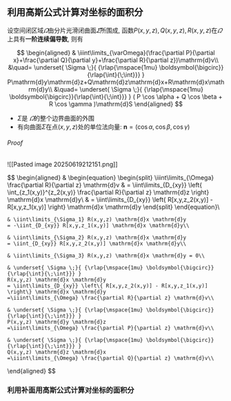 ## 利用高斯公式计算对坐标的面积分

设空间闭区域$\varOmega$由分片光滑闭曲面$\varSigma$所围成, 函数$P(x,y,z),Q(x,y,z), R(x,y,z)$在$\varOmega$上具有**一阶连续偏导数**, 则有

$$
\begin{aligned}
	& \iiint\limits_{\varOmega}(\frac{\partial P}{\partial x}+\frac{\partial Q}{\partial y}+\frac{\partial R}{\partial z})\mathrm{d}v\\
	&\quad= \underset{ \Sigma \;}{ {\rlap{\mspace{1mu} \boldsymbol{\bigcirc}}{\rlap{\int}{\;\int}}} }
	P\mathrm{d}y\mathrm{d}z+Q\mathrm{d}z\mathrm{d}x+R\mathrm{d}x\mathrm{d}y\\
	&\quad= \underset{ \Sigma \;}{ {\rlap{\mspace{1mu} \boldsymbol{\bigcirc}}{\rlap{\int}{\;\int}}} }
	( P \cos \alpha + Q \cos \beta + R \cos \gamma )\mathrm{d}S
\end{aligned}
$$

- $\Sigma$是 $\varOmega$的整个边界曲面的外围
- 有向曲面$\Sigma$在点$(x,y,z)$处的单位法向量: $\pmb{n}= (\cos \alpha, \cos \beta, \cos \gamma)$

###### Proof

![[Pasted image 20250619212151.png]]

$$
\begin{aligned}
	&
	\begin{equation}
		\begin{split}
			\iiint\limits_{\Omega} \frac{\partial R}{\partial z} \mathrm{d}v
			& = \iint\limits_{D_{xy}} \left\{ \int_{z_1(x,y)}^{z_2(x,y)} \frac{\partial R}{\partial z} \mathrm{d}z \right\} \mathrm{d}x \mathrm{d}y\\
			& = \iint\limits_{D_{xy}} \left\{ R[x,y,z_2(x,y)] - R[x,y,z_1(x,y)] \right\} \mathrm{d}x \mathrm{d}y
		\end{split}
	\end{equation}\\

	& \iint\limits_{\Sigma_1} R(x,y,z) \mathrm{d}x \mathrm{d}y
	= -\iint_{D_{xy}} R[x,y,z_1(x,y)] \mathrm{d}x \mathrm{d}y\\

	& \iint\limits_{\Sigma_2} R(x,y,z) \mathrm{d}x \mathrm{d}y
	= \iint_{D_{xy}} R[x,y,z_2(x,y)] \mathrm{d}x \mathrm{d}y\\

	& \iint\limits_{\Sigma_3} R(x,y,z) \mathrm{d}x \mathrm{d}y = 0\\

	& \underset{ \Sigma \;}{ {\rlap{\mspace{1mu} \boldsymbol{\bigcirc}}{\rlap{\int}{\;\int}}} }
	R(x,y,z) \mathrm{d}x \mathrm{d}y
	= \iint\limits_{D_{xy}} \left\{ R[x,y,z_2(x,y)] - R[x,y,z_1(x,y)] \right\} \mathrm{d}x \mathrm{d}y
	=\iiint\limits_{\Omega} \frac{\partial R}{\partial z} \mathrm{d}v\\

	& \underset{ \Sigma \;}{ {\rlap{\mspace{1mu} \boldsymbol{\bigcirc}}{\rlap{\int}{\;\int}}} }
	P(x,y,z) \mathrm{d}y \mathrm{d}z
	=\iiint\limits_{\Omega} \frac{\partial P}{\partial z} \mathrm{d}v\\

	& \underset{ \Sigma \;}{ {\rlap{\mspace{1mu} \boldsymbol{\bigcirc}}{\rlap{\int}{\;\int}}} }
	Q(x,y,z) \mathrm{d}z \mathrm{d}x
	=\iiint\limits_{\Omega} \frac{\partial Q}{\partial z} \mathrm{d}v\\
\end{aligned}
$$

### 利用补面用高斯公式计算对坐标的面积分
